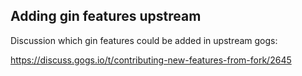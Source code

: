 
## Adding gin features upstream

Discussion which gin features could be added in upstream gogs:
 
https://discuss.gogs.io/t/contributing-new-features-from-fork/2645

